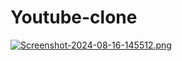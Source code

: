 # Youtube-clone

[![Screenshot-2024-08-16-145512.png](https://i.postimg.cc/c4MPgQ4S/Screenshot-2024-08-16-145512.png)](https://postimg.cc/svxTbGh6)
